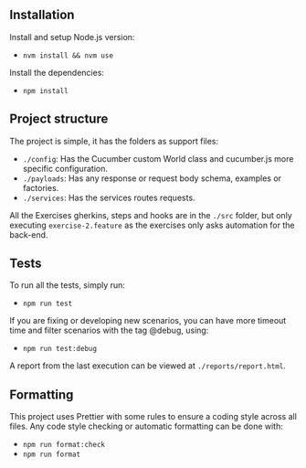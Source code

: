 ## Installation

Install and setup Node.js version:

- `nvm install && nvm use`

Install the dependencies:

- `npm install`

## Project structure

The project is simple, it has the folders as support files:

- `./config`: Has the Cucumber custom World class and cucumber.js more specific configuration. 
- `./payloads`: Has any response or request body schema, examples or factories.
- `./services`: Has the services routes requests.

All the Exercises gherkins, steps and hooks are in the `./src` folder, but only executing `exercise-2.feature` as the exercises only asks automation for the back-end.

## Tests

To run all the tests, simply run: 

- `npm run test`

If you are fixing or developing new scenarios, you can have more timeout time and filter scenarios with the tag @debug, using:

- `npm run test:debug`

A report from the last execution can be viewed at `./reports/report.html`.

## Formatting

This project uses Prettier with some rules to ensure a coding style across all files. Any code style checking or automatic formatting can be done with:

- `npm run format:check`
- `npm run format`
